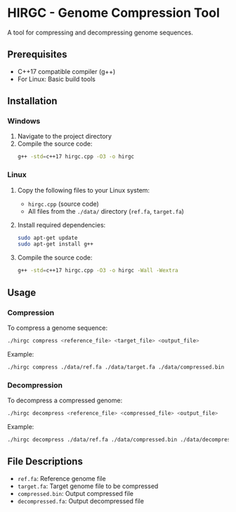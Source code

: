 # HIRGC - Genome Compression Tool

A tool for compressing and decompressing genome sequences.

## Prerequisites

- C++17 compatible compiler (g++)
- For Linux: Basic build tools

## Installation

### Windows

1. Navigate to the project directory
2. Compile the source code:
   ```bash
   g++ -std=c++17 hirgc.cpp -O3 -o hirgc
   ```

### Linux

1. Copy the following files to your Linux system:
   - `hirgc.cpp` (source code)
   - All files from the `./data/` directory (`ref.fa`, `target.fa`)

2. Install required dependencies:
   ```bash
   sudo apt-get update
   sudo apt-get install g++
   ```

3. Compile the source code:
   ```bash
   g++ -std=c++17 hirgc.cpp -O3 -o hirgc -Wall -Wextra
   ```

## Usage

### Compression

To compress a genome sequence:
```bash
./hirgc compress <reference_file> <target_file> <output_file>
```

Example:
```bash
./hirgc compress ./data/ref.fa ./data/target.fa ./data/compressed.bin
```

### Decompression

To decompress a compressed genome:
```bash
./hirgc decompress <reference_file> <compressed_file> <output_file>
```

Example:
```bash
./hirgc decompress ./data/ref.fa ./data/compressed.bin ./data/decompressed.fa
```

## File Descriptions

- `ref.fa`: Reference genome file
- `target.fa`: Target genome file to be compressed
- `compressed.bin`: Output compressed file
- `decompressed.fa`: Output decompressed file

